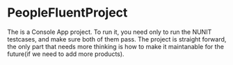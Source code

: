# PeopleFluentProject
The is a Console App project.
To run it, you need only to run the NUNIT testcases, and make sure both of them pass.
The project is straight forward, the only part that needs more thinking is how to make it maintanable for the future(if we need to add more products).
